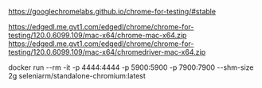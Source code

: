 https://googlechromelabs.github.io/chrome-for-testing/#stable

https://edgedl.me.gvt1.com/edgedl/chrome/chrome-for-testing/120.0.6099.109/mac-x64/chrome-mac-x64.zip
https://edgedl.me.gvt1.com/edgedl/chrome/chrome-for-testing/120.0.6099.109/mac-x64/chromedriver-mac-x64.zip


docker run --rm -it -p 4444:4444 -p 5900:5900 -p 7900:7900 --shm-size 2g seleniarm/standalone-chromium:latest
